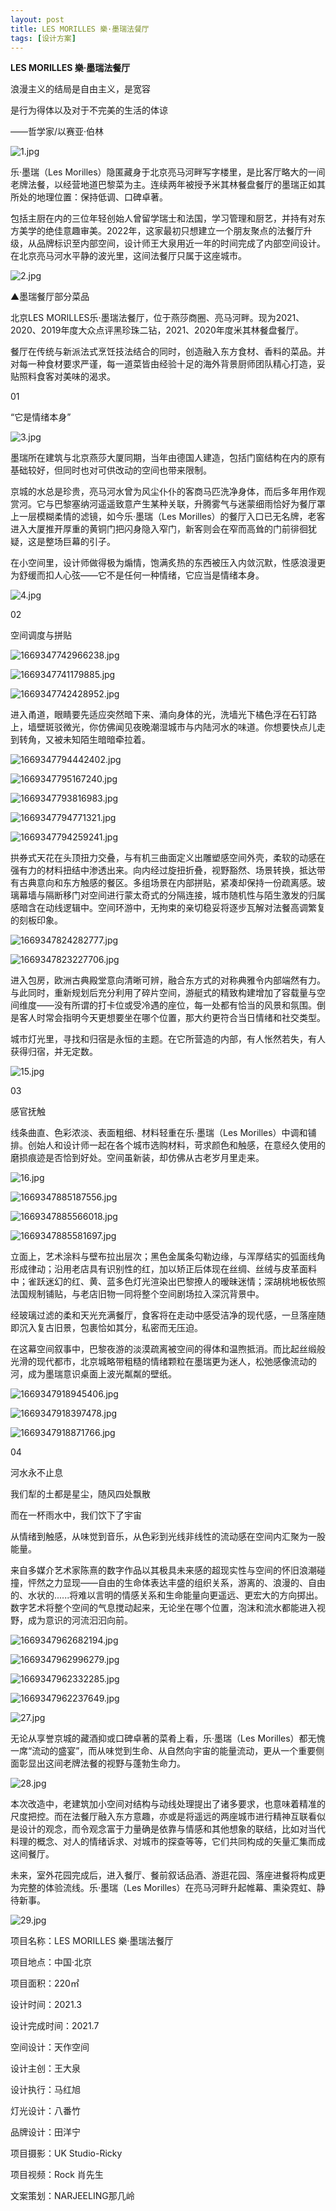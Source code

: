 ```yaml
---
layout: post
title: LES MORILLES 樂·墨瑞法餐厅
tags: [设计方案]
---
```


**LES MORILLES 樂·墨瑞法餐厅**

浪漫主义的结局是自由主义，是宽容

是行为得体以及对于不完美的生活的体谅

——哲学家/以赛亚·伯林 

![1.jpg](https://x.masterspace.cn/ueditor/php/upload/image/20221125/1669347599112966.jpg) 



乐·墨瑞（Les Morilles）隐匿藏身于北京亮马河畔写字楼里，是比客厅略大的一间老牌法餐，以经营地道巴黎菜为主。连续两年被授予米其林餐盘餐厅的墨瑞正如其所处的地理位置：保持低调、口碑卓著。

包括主厨在内的三位年轻创始人曾留学瑞士和法国，学习管理和厨艺，并持有对东方美学的绝佳意趣审美。2022年，这家最初只想建立一个朋友聚点的法餐厅升级，从品牌标识至内部空间，设计师王大泉用近一年的时间完成了内部空间设计。在北京亮马河水平静的波光里，这间法餐厅只属于这座城市。

![2.jpg](https://x.masterspace.cn/ueditor/php/upload/image/20221125/1669347646815560.jpg)

▲墨瑞餐厅部分菜品 



北京LES MORILLES乐·墨瑞法餐厅，位于燕莎商圈、亮马河畔。现为2021、2020、2019年度大众点评黑珍珠二钻，2021、2020年度米其林餐盘餐厅。

餐厅在传统与新派法式烹饪技法结合的同时，创造融入东方食材、香料的菜品。并对每一种食材要求严谨，每一道菜皆由经验十足的海外背景厨师团队精心打造，妥贴照料食客对美味的渴求。 



01

“它是情绪本身”

![3.jpg](https://x.masterspace.cn/ueditor/php/upload/image/20221125/1669347687723236.jpg) 



墨瑞所在建筑与北京燕莎大厦同期，当年由德国人建造，包括门窗结构在内的原有基础较好，但同时也对可供改动的空间也带来限制。

京城的水总是珍贵，亮马河水曾为风尘仆仆的客商马匹洗净身体，而后多年用作观赏河。它与巴黎塞纳河遥遥致意产生某种关联，升腾雾气与迷蒙细雨恰好为餐厅罩上一层模糊柔情的滤镜，如今乐·墨瑞（Les Morilles）的餐厅入口已无名牌，老客进入大厦推开厚重的黄铜门把闪身隐入窄门，新客则会在窄而高耸的门前徘徊犹疑，这是整场巨幕的引子。

在小空间里，设计师做得极为煽情，饱满炙热的东西被压入内敛沉默，性感浪漫更为舒缓而扣人心弦——它不是任何一种情绪，它应当是情绪本身。

![4.jpg](https://x.masterspace.cn/ueditor/php/upload/image/20221125/1669347713838355.jpg) 



02

空间调度与拼贴

![1669347742966238.jpg](https://x.masterspace.cn/ueditor/php/upload/image/20221125/1669347742966238.jpg)

![1669347741179885.jpg](https://x.masterspace.cn/ueditor/php/upload/image/20221125/1669347741179885.jpg)

![1669347742428952.jpg](https://x.masterspace.cn/ueditor/php/upload/image/20221125/1669347742428952.jpg) 



进入甬道，眼睛要先适应突然暗下来、涌向身体的光，洗墙光下橘色浮在石钉路上，墙壁斑驳微光，你仿佛闻见夜晚潮湿城市与内陆河水的味道。你想要快点儿走到转角，又被未知陌生暗暗牵拉着。

![1669347794442402.jpg](https://x.masterspace.cn/ueditor/php/upload/image/20221125/1669347794442402.jpg)

![1669347795167240.jpg](https://x.masterspace.cn/ueditor/php/upload/image/20221125/1669347795167240.jpg)

![1669347793816983.jpg](https://x.masterspace.cn/ueditor/php/upload/image/20221125/1669347793816983.jpg)

![1669347794771321.jpg](https://x.masterspace.cn/ueditor/php/upload/image/20221125/1669347794771321.jpg)

![1669347794259241.jpg](https://x.masterspace.cn/ueditor/php/upload/image/20221125/1669347794259241.jpg) 



拱券式天花在头顶扭力交叠，与有机三曲面定义出雕塑感空间外壳，柔软的动感在强有力的材料扭结中渗透出来。向内经过旋扭折叠，视野豁然、场景转换，抵达带有古典意向和东方触感的餐区。多组场景在内部拼贴，紧凑却保持一份疏离感。玻璃幕墙与隔断移门对空间进行蒙太奇式的分隔连接，城市随机性与陌生激发的归属感暗含在动线逻辑中。空间环游中，无拘束的亲切稳妥将逐步瓦解对法餐高调繁复的刻板印象。

![1669347824282777.jpg](https://x.masterspace.cn/ueditor/php/upload/image/20221125/1669347824282777.jpg)

![1669347823227706.jpg](https://x.masterspace.cn/ueditor/php/upload/image/20221125/1669347823227706.jpg) 



进入包房，欧洲古典殿堂意向清晰可辨，融合东方式的对称典雅令内部端然有力。与此同时，重新规划后充分利用了碎片空间，游艇式的精致构建增加了容载量与空间维度——没有所谓的打卡位或受冷遇的座位，每一处都有恰当的风景和氛围。倒是客人时常会指明今天更想要坐在哪个位置，那大约更符合当日情绪和社交类型。

城市灯光里，寻找和归宿是永恒的主题。在它所营造的内部，有人怅然若失，有人获得归宿，并无定数。

![15.jpg](https://x.masterspace.cn/ueditor/php/upload/image/20221125/1669347845838915.jpg) 



03

感官抚触

线条曲直、色彩浓淡、表面粗细、材料轻重在乐·墨瑞（Les Morilles）中调和铺排。创始人和设计师一起在各个城市选购材料，苛求颜色和触感，在意经久使用的磨损痕迹是否恰到好处。空间虽新装，却仿佛从古老岁月里走来。

![16.jpg](https://x.masterspace.cn/ueditor/php/upload/image/20221125/1669347867229380.jpg)

![1669347885187556.jpg](https://x.masterspace.cn/ueditor/php/upload/image/20221125/1669347885187556.jpg)

![1669347885566018.jpg](https://x.masterspace.cn/ueditor/php/upload/image/20221125/1669347885566018.jpg)

![1669347885581697.jpg](https://x.masterspace.cn/ueditor/php/upload/image/20221125/1669347885581697.jpg) 



立面上，艺术涂料与壁布拉出层次；黑色金属条勾勒边缘，与浑厚结实的弧面线角形成律动；沿用老店具有识别性的红，加以矫正后体现在丝绸、丝绒与皮革面料中；雀跃迷幻的红、黄、蓝多色灯光渲染出巴黎撩人的暧昧迷情；深胡桃地板依照法国规制铺贴，与老店旧物一同将整个空间剧场拉入深沉背景中。

经玻璃过滤的柔和天光充满餐厅，食客将在走动中感受洁净的现代感，一旦落座随即沉入复古旧景，包裹恰如其分，私密而无压迫。

在这幕空间叙事中，巴黎夜游的淡漠疏离被空间的得体和温煦抵消。而比起丝缎般光滑的现代都市，北京城略带粗糙的情绪颗粒在墨瑞更为迷人，松弛感像流动的河，成为墨瑞意识桌面上波光粼粼的壁纸。

![1669347918945406.jpg](https://x.masterspace.cn/ueditor/php/upload/image/20221125/1669347918945406.jpg)

![1669347918397478.jpg](https://x.masterspace.cn/ueditor/php/upload/image/20221125/1669347918397478.jpg)

![1669347918871766.jpg](https://x.masterspace.cn/ueditor/php/upload/image/20221125/1669347918871766.jpg) 



04

河水永不止息

我们犁的土都是星尘，随风四处飘散

而在一杯雨水中，我们饮下了宇宙

从情绪到触感，从味觉到音乐，从色彩到光线非线性的流动感在空间内汇聚为一股能量。

来自多媒介艺术家陈熹的数字作品以其极具未来感的超现实性与空间的怀旧浪潮碰撞，怦然之力显现——自由的生命体表达丰盛的组织关系，游离的、浪漫的、自由的、水状的......将难以言明的情感关系和生命能量向更遥远、更宏大的方向掷出。数字艺术将整个空间的气息搅动起来，无论坐在哪个位置，泡沫和流水都能进入视野，成为意识的河流汩汩向前。

![1669347962682194.jpg](https://x.masterspace.cn/ueditor/php/upload/image/20221125/1669347962682194.jpg)

![1669347962996279.jpg](https://x.masterspace.cn/ueditor/php/upload/image/20221125/1669347962996279.jpg)

![1669347962332285.jpg](https://x.masterspace.cn/ueditor/php/upload/image/20221125/1669347962332285.jpg)

![1669347962237649.jpg](https://x.masterspace.cn/ueditor/php/upload/image/20221125/1669347962237649.jpg)

![27.jpg](https://x.masterspace.cn/ueditor/php/upload/image/20221125/1669347988247845.jpg) 



无论从享誉京城的藏酒抑或口碑卓著的菜肴上看，乐·墨瑞（Les Morilles）都无愧一席“流动的盛宴”，而从味觉到生命、从自然向宇宙的能量流动，更从一个重要侧面彰显出这间老牌法餐的视野与蓬勃生命力。

![28.jpg](https://x.masterspace.cn/ueditor/php/upload/image/20221125/1669348013892258.jpg) 



本次改造中，老建筑加小空间对结构与动线处理提出了诸多要求，也意味着精准的尺度把控。而在法餐厅融入东方意趣，亦或是将遥远的两座城市进行精神互联看似是设计的观念，而令观念富于力量确是依靠与情感和其他想象的联结，比如对当代料理的概念、对人的情绪诉求、对城市的探查等等，它们共同构成的矢量汇集而成这间餐厅。

未来，室外花园完成后，进入餐厅、餐前叙话品酒、游逛花园、落座进餐将构成更为完整的体验流线。乐·墨瑞（Les Morilles）在亮马河畔升起帷幕、熏染霓虹、静待新事。

![29.jpg](https://x.masterspace.cn/ueditor/php/upload/image/20221125/1669348031555704.jpg) 



项目名称：LES MORILLES 樂·墨瑞法餐厅

项目地点：中国·北京

项目面积：220㎡

设计时间：2021.3

设计完成时间：2021.7

空间设计：天作空间

设计主创：王大泉

设计执行：马红旭

灯光设计：八番竹

品牌设计：田洋宁

项目摄影：UK Studio-Ricky

项目视频：Rock 肖先生

文案策划：NARJEELING那几岭 